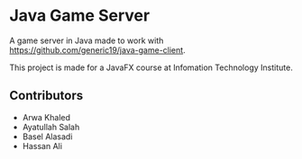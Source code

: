 # Java Game Server

A game server in Java made to work with <https://github.com/generic19/java-game-client>.

This project is made for a JavaFX course at Infomation Technology Institute.

## Contributors

- Arwa Khaled
- Ayatullah Salah
- Basel Alasadi
- Hassan Ali


